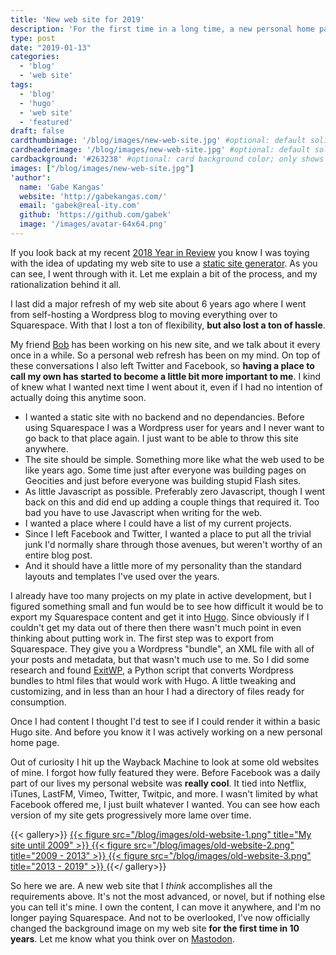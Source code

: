 ```yaml
---
title: 'New web site for 2019'
description: 'For the first time in a long time, a new personal home page!  I talk a bit about why, and the tools I used.'
type: post
date: "2019-01-13"
categories:
  - 'blog'
  - 'web site'
tags:
  - 'blog'
  - 'hugo'
  - 'web site'
  - 'featured'
draft: false
cardthumbimage: '/blog/images/new-web-site.jpg' #optional: default solid color if unset
cardheaderimage: '/blog/images/new-web-site.jpg' #optional: default solid color if unset
cardbackground: '#263238' #optional: card background color; only shows when no image specified
images: ["/blog/images/new-web-site.jpg"]
'author':
  name: 'Gabe Kangas'
  website: 'http://gabekangas.com/'
  email: 'gabek@real-ity.com'
  github: 'https://github.com/gabek'
  image: '/images/avatar-64x64.png'
---
```


If you look back at my recent [2018 Year in Review](/blog/2018/12/my-2018-in-review/) you know I was toying with the idea of updating my web site to use a [static site generator](https://www.staticgen.com/). As you can see, I went through with it. Let me explain a bit of the process, and my rationalization behind it all.

I last did a major refresh of my web site about 6 years ago where I went from self-hosting a Wordpress blog to moving everything over to Squarespace. With that I lost a ton of flexibility, **but also lost a ton of hassle**.

My friend [Bob](http://www.bobbyt.com) has been working on his new site, and we talk about it every once in a while. So a personal web refresh has been on my mind. On top of these conversations I also left Twitter and Facebook, so **having a place to call my own has started to become a little bit more important to me**. I kind of knew what I wanted next time I went about it, even if I had no intention of actually doing this anytime soon.

- I wanted a static site with no backend and no dependancies. Before using Squarespace I was a Wordpress user for years and I never want to go back to that place again. I just want to be able to throw this site anywhere.
- The site should be simple. Something more like what the web used to be like years ago. Some time just after everyone was building pages on Geocities and just before everyone was building stupid Flash sites.
- As little Javascript as possible. Preferably zero Javascript, though I went back on this and did end up adding a couple things that required it.  Too bad you have to use Javascript when writing for the web.
- I wanted a place where I could have a list of my current projects.
- Since I left Facebook and Twitter, I wanted a place to put all the trivial junk I'd normally share through those avenues, but weren't worthy of an entire blog post.
- And it should have a little more of my personality than the standard layouts and templates I've used over the years.

I already have too many projects on my plate in active development, but I figured something small and fun would be to see how difficult it would be to export my Squarespace content and get it into [Hugo](https://gohugo.io/). Since obviously if I couldn't get my data out of there then there wasn't much point in even thinking about putting work in. The first step was to export from Squarespace. They give you a Wordpress "bundle", an XML file with all of your posts and metadata, but that wasn't much use to me. So I did some research and found [ExitWP](https://github.com/thomasf/exitwp), a Python script that converts Wordpress bundles to html files that would work with Hugo. A little tweaking and customizing, and in less than an hour I had a directory of files ready for consumption.

Once I had content I thought I'd test to see if I could render it within a basic Hugo site. And before you know it I was actively working on a new personal home page.

Out of curiosity I hit up the Wayback Machine to look at some old websites of mine. I forgot how fully featured they were. Before Facebook was a daily part of our lives my personal website was **really cool**. It tied into Netflix, iTunes, LastFM, Vimeo, Twitter, Twitpic, and more. I wasn't limited by what Facebook offered me, I just built whatever I wanted.  You can see how each version of my site gets progressively more lame over time.

{{< gallery>}}
<a href="/blog/images/old-website-1.png">
{{< figure src="/blog/images/old-website-1.png" title="My site until 2009" >}}
</a>
<a href="/blog/images/old-website-2.png">
{{< figure src="/blog/images/old-website-2.png" title="2009 - 2013" >}}
</a>
<a href="/blog/images/old-website-3.png">
{{< figure src="/blog/images/old-website-3.png" title="2013 - 2019" >}}
</a>
{{</ gallery>}}

So here we are. A new web site that I _think_ accomplishes all the requirements above. It's not the most advanced, or novel, but if nothing else you can tell it's mine. I own the content, I can move it anywhere, and I'm no longer paying Squarespace. And not to be overlooked, I've now officially changed the background image on my web site **for the first time in 10 years**. Let me know what you think over on [Mastodon](https://mastodon.social/@gabek).
